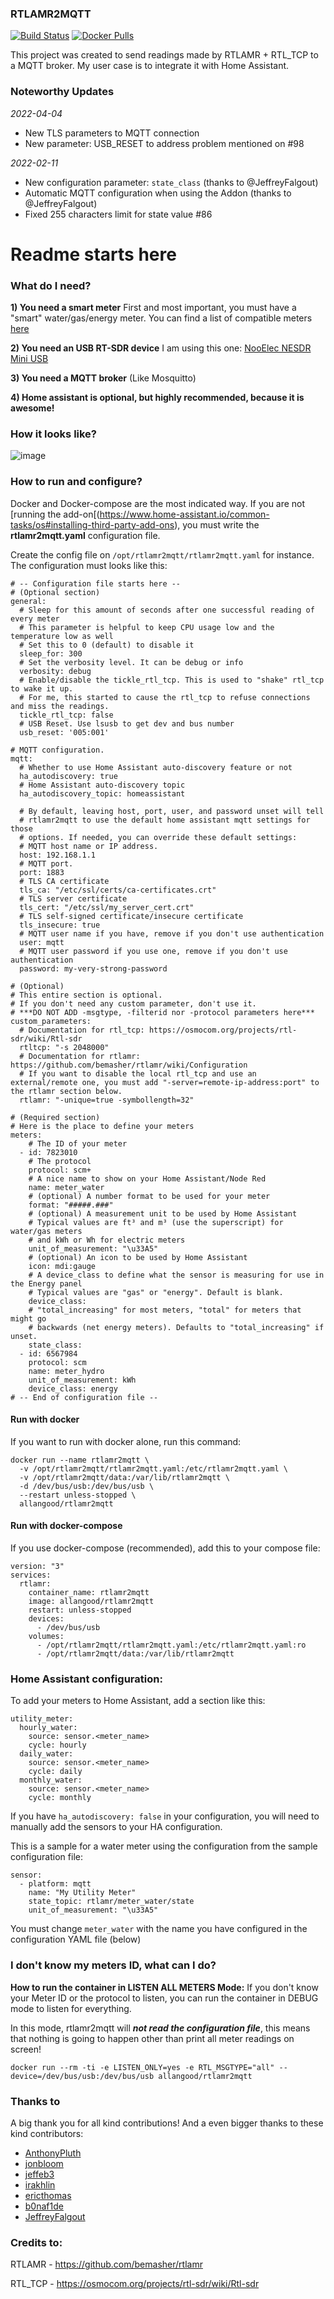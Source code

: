 
### RTLAMR2MQTT
[![Build Status](https://app.travis-ci.com/allangood/rtlamr2mqtt.svg?branch=main)](https://app.travis-ci.com/allangood/rtlamr2mqtt)
[![Docker Pulls](https://img.shields.io/docker/pulls/allangood/rtlamr2mqtt)](https://hub.docker.com/r/allangood/rtlamr2mqtt)

This project was created to send readings made by RTLAMR + RTL_TCP to a MQTT broker.
My user case is to integrate it with Home Assistant.

### Noteworthy Updates
*2022-04-04*
 - New TLS parameters to MQTT connection
 - New parameter: USB_RESET to address problem mentioned on #98

*2022-02-11*
 - New configuration parameter: `state_class` (thanks to @JeffreyFalgout)
 - Automatic MQTT configuration when using the Addon (thanks to @JeffreyFalgout)
 - Fixed 255 characters limit for state value #86

# Readme starts here

### What do I need?
 **1) You need a smart meter**
First and most important, you must have a "smart" water/gas/energy meter. You can find a list of compatible meters [here](https://github.com/bemasher/rtlamr/blob/master/meters.csv)

 **2) You need an USB RT-SDR device**
I am using this one: [NooElec NESDR Mini USB](https://www.amazon.ca/NooElec-NESDR-Mini-Compatible-Packages/dp/B009U7WZCA/ref=sr_1_1_sspa?crid=JGS4RV7RXGQQ&keywords=rtl-sdr)

**3) You need a MQTT broker** (Like Mosquitto)

**4) Home assistant is optional, but highly recommended, because it is awesome!**

### How it looks like?

![image](https://user-images.githubusercontent.com/757086/117556120-207bd200-b02b-11eb-9149-58eaf9c6c4ea.png)
### How to run and configure?
Docker and Docker-compose are the most indicated way.
If you are not [running the add-on[(https://www.home-assistant.io/common-tasks/os#installing-third-party-add-ons), you must write the **rtlamr2mqtt.yaml** configuration file.

Create the config file on `/opt/rtlamr2mqtt/rtlamr2mqtt.yaml` for instance.
The configuration must looks like this:
```
# -- Configuration file starts here --
# (Optional section)
general:
  # Sleep for this amount of seconds after one successful reading of every meter
  # This parameter is helpful to keep CPU usage low and the temperature low as well
  # Set this to 0 (default) to disable it
  sleep_for: 300
  # Set the verbosity level. It can be debug or info
  verbosity: debug
  # Enable/disable the tickle_rtl_tcp. This is used to "shake" rtl_tcp to wake it up.
  # For me, this started to cause the rtl_tcp to refuse connections and miss the readings.
  tickle_rtl_tcp: false
  # USB Reset. Use lsusb to get dev and bus number
  usb_reset: '005:001'

# MQTT configuration.
mqtt:
  # Whether to use Home Assistant auto-discovery feature or not
  ha_autodiscovery: true
  # Home Assistant auto-discovery topic
  ha_autodiscovery_topic: homeassistant

  # By default, leaving host, port, user, and password unset will tell
  # rtlamr2mqtt to use the default home assistant mqtt settings for those
  # options. If needed, you can override these default settings:
  # MQTT host name or IP address.
  host: 192.168.1.1
  # MQTT port.
  port: 1883
  # TLS CA certificate
  tls_ca: "/etc/ssl/certs/ca-certificates.crt"
  # TLS server certificate
  tls_cert: "/etc/ssl/my_server_cert.crt"
  # TLS self-signed certificate/insecure certificate
  tls_insecure: true
  # MQTT user name if you have, remove if you don't use authentication
  user: mqtt
  # MQTT user password if you use one, remove if you don't use authentication
  password: my-very-strong-password

# (Optional)
# This entire section is optional.
# If you don't need any custom parameter, don't use it.
# ***DO NOT ADD -msgtype, -filterid nor -protocol parameters here***
custom_parameters:
  # Documentation for rtl_tcp: https://osmocom.org/projects/rtl-sdr/wiki/Rtl-sdr
  rtltcp: "-s 2048000"
  # Documentation for rtlamr: https://github.com/bemasher/rtlamr/wiki/Configuration
  # If you want to disable the local rtl_tcp and use an external/remote one, you must add "-server=remote-ip-address:port" to the rtlamr section below.
  rtlamr: "-unique=true -symbollength=32"

# (Required section)
# Here is the place to define your meters
meters:
    # The ID of your meter
  - id: 7823010
    # The protocol
    protocol: scm+
    # A nice name to show on your Home Assistant/Node Red
    name: meter_water
    # (optional) A number format to be used for your meter
    format: "#####.###"
    # (optional) A measurement unit to be used by Home Assistant
    # Typical values are ft³ and m³ (use the superscript) for water/gas meters
    # and kWh or Wh for electric meters
    unit_of_measurement: "\u33A5"
    # (optional) An icon to be used by Home Assistant
    icon: mdi:gauge
    # A device_class to define what the sensor is measuring for use in the Energy panel
    # Typical values are "gas" or "energy". Default is blank.
    device_class:
    # "total_increasing" for most meters, "total" for meters that might go
    # backwards (net energy meters). Defaults to "total_increasing" if unset.
    state_class:
  - id: 6567984
    protocol: scm
    name: meter_hydro
    unit_of_measurement: kWh
    device_class: energy
# -- End of configuration file --
```
#### Run with docker
If you want to run with docker alone, run this command:
```
docker run --name rtlamr2mqtt \
  -v /opt/rtlamr2mqtt/rtlamr2mqtt.yaml:/etc/rtlamr2mqtt.yaml \
  -v /opt/rtlamr2mqtt/data:/var/lib/rtlamr2mqtt \
  -d /dev/bus/usb:/dev/bus/usb \
  --restart unless-stopped \
  allangood/rtlamr2mqtt
```
#### Run with docker-compose
If you use docker-compose (recommended), add this to your compose file:
```
version: "3"
services:
  rtlamr:
    container_name: rtlamr2mqtt
    image: allangood/rtlamr2mqtt
    restart: unless-stopped
    devices:
      - /dev/bus/usb
    volumes:
      - /opt/rtlamr2mqtt/rtlamr2mqtt.yaml:/etc/rtlamr2mqtt.yaml:ro
      - /opt/rtlamr2mqtt/data:/var/lib/rtlamr2mqtt
```

### Home Assistant configuration:
To add your meters to Home Assistant, add a section like this:
```
utility_meter:
  hourly_water:
    source: sensor.<meter_name>
    cycle: hourly
  daily_water:
    source: sensor.<meter_name>
    cycle: daily
  monthly_water:
    source: sensor.<meter_name>
    cycle: monthly
```
If you have `ha_autodiscovery: false` in your configuration, you will need to manually add the sensors to your HA configuration.

This is a sample for a water meter using the configuration from the sample configuration file:
```
sensor:
  - platform: mqtt
    name: "My Utility Meter"
    state_topic: rtlamr/meter_water/state
    unit_of_measurement: "\u33A5"
```
You must change `meter_water` with the name you have configured in the configuration YAML file (below)

### I don't know my meters ID, what can I do?
**How to run the container in LISTEN ALL METERS Mode:**
If you don't know your Meter ID or the protocol to listen, you can run the container in DEBUG mode to listen for everything.

In this mode, rtlamr2mqtt will ***not read the configuration file***, this means that nothing is going to happen other than print all meter readings on screen!
```
docker run --rm -ti -e LISTEN_ONLY=yes -e RTL_MSGTYPE="all" --device=/dev/bus/usb:/dev/bus/usb allangood/rtlamr2mqtt
```

### Thanks to
A big thank you for all kind contributions! And a even bigger thanks to these kind contributors:
- [AnthonyPluth](https://github.com/AnthonyPluth)
- [jonbloom](https://github.com/jonbloom)
- [jeffeb3](https://github.com/jeffeb3)
- [irakhlin](https://github.com/irakhlin)
- [ericthomas](https://github.com/ericthomas)
- [b0naf1de](https://github.com/b0naf1de)
- [JeffreyFalgout](https://github.com/JeffreyFalgout)

### Credits to:

RTLAMR - https://github.com/bemasher/rtlamr

RTL_TCP - https://osmocom.org/projects/rtl-sdr/wiki/Rtl-sdr
